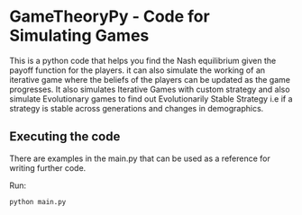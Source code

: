 # GameTheoryPy - Code for Simulating Games
 This is a python code that helps you find the Nash equilibrium given the payoff function for the players. it can also simulate the working of an iterative game where the beliefs of the players can be updated as the game progresses. It also simulates Iterative Games with custom strategy and also simulate Evolutionary games to find out Evolutionarily Stable Strategy i.e if a strategy is stable across generations and changes in demographics.


 ## Executing the code
 There are examples in the main.py that can be used as a reference for writing further code.

 Run: 
 ```
 python main.py
 ```
